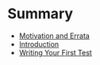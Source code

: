 # Summary

* [Motivation and Errata](README.md)
* [Introduction](introduction/README.md)
* [Writing Your First Test](writing_your_first_test/README.md)


